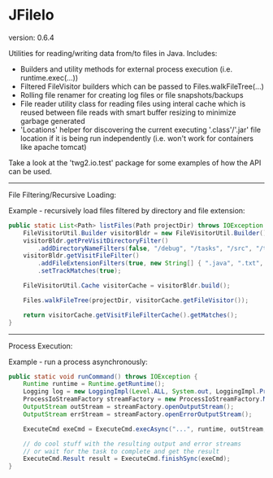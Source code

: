 JFileIo
==============
version: 0.6.4

Utilities for reading/writing data from/to files in Java. Includes:
* Builders and utility methods for external process execution (i.e. runtime.exec(...))
* Filtered FileVisitor builders which can be passed to Files.walkFileTree(...)
* Rolling file renamer for creating log files or file snapshots/backups
* File reader utility class for reading files using interal cache which is reused between file reads with smart buffer resizing to minimize garbage generated 
* 'Locations' helper for discovering the current executing '.class'/'.jar' file location if it is being run independently (i.e. won't work for containers like apache tomcat)

Take a look at the 'twg2.io.test' package for some examples of how the API can be used.


--------
File Filtering/Recursive Loading:

Example - recursively load files filtered by directory and file extension:
```Java
public static List<Path> listFiles(Path projectDir) throws IOException {
	FileVisitorUtil.Builder visitorBldr = new FileVisitorUtil.Builder();
	visitorBldr.getPreVisitDirectoryFilter()
		.addDirectoryNameFilters(false, "/debug", "/tasks", "/src", "/tests");
	visitorBldr.getVisitFileFilter()
		.addFileExtensionFilters(true, new String[] { ".java", ".txt", ".properties" })
		.setTrackMatches(true);

	FileVisitorUtil.Cache visitorCache = visitorBldr.build();

	Files.walkFileTree(projectDir, visitorCache.getFileVisitor());

	return visitorCache.getVisitFileFilterCache().getMatches();
}
```


--------
Process Execution:

Example - run a process asynchronously:
```Java
public static void runCommand() throws IOException {
	Runtime runtime = Runtime.getRuntime();
	Logging log = new LoggingImpl(Level.ALL, System.out, LoggingImpl.PrefixFormat.NONE);
	ProcessIoStreamFactory streamFactory = new ProcessIoStreamFactory.MemoryStreams();
	OutputStream outStream = streamFactory.openOutputStream();
	OutputStream errStream = streamFactory.openErrorOutputStream();

	ExecuteCmd exeCmd = ExecuteCmd.execAsync("...", runtime, outStream, errStream, log);

	// do cool stuff with the resulting output and error streams
	// or wait for the task to complete and get the result
	ExecuteCmd.Result result = ExecuteCmd.finishSync(exeCmd);
}
```